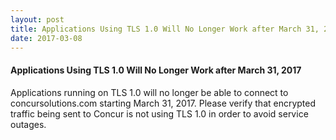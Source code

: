 ```yaml
---
layout: post
title: Applications Using TLS 1.0 Will No Longer Work after March 31, 2017
date: 2017-03-08
---
```



#### Applications Using TLS 1.0 Will No Longer Work after March 31, 2017

Applications running on TLS 1.0 will no longer be able to connect to concursolutions.com starting March 31, 2017.  Please verify that encrypted traffic being sent to Concur is not using TLS 1.0 in order to avoid service outages.
